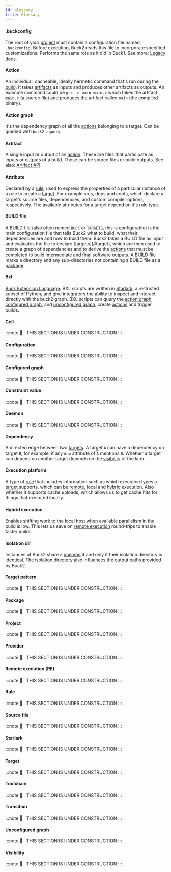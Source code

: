 ```yaml
---
id: glossary
title: Glossary
---
```


#### .buckconfig
The root of your [project](#project) must contain a configuration file named `.buckconfig`. Before executing, Buck2 reads this file to incorporate specified customizations. Performs the same role as it did in Buck1. See more: [Legacy docs](https://buck2.build/docs/legacy/files-and-directories/dot-buckconfig).

#### Action
An individual, cacheable, ideally hermetic command that's run during the [build](#build). It takes [artifacts](#artifact) as inputs and produces other artifacts as outputs. An example command could be `gcc -o main main.c` which takes the artifact `main.c` (a source file) and produces the artifact called `main` (the compiled binary).

#### Action graph
It's the dependency graph of all the [actions](#action) belonging to a target. Can be queried with `buck2 aquery`.

#### Artifact
A single input or output of an [action](#action). These are files that participate as inputs or outputs of a build. These can be source files or build outputs. See also: [Artifact API](https://buck2.build/docs/generated/native/Artifact/).

#### Attribute

Declared by a [rule](#rule), used to express the properties of a particular instance of a rule to create a [target](#target). For example srcs, deps and copts, which declare a target's source files, dependencies, and custom compiler options, respectively. The available attributes for a target depend on it's rule type.

#### BUILD file

A BUILD file (also often named `BUCK` or `TARGETS`, this is configurable) is the main configuration file that tells Buck2 what to build, what their dependencies are and how to build them. Buck2 takes a BUILD file as input and evaluates the file to declare [targets][#target], which are then used to create a graph of dependencies and to derive the [actions](#action) that must be completed to build intermediate and final software outputs. A BUILD file marks a directory and any sub-directories not containing a BUILD file as a [package](#package).


#### Bxl

[Buck Extension Language](https://buck2.build/docs/developers/bxl). BXL scripts are written in [Starlark](https://github.com/bazelbuild/starlark), a restricted subset of Python, and give integrators the ability to inspect and interact directly with the buck2 graph. BXL scripts can query the [action graph](#action-graph), [configured graph](#configured-graph), and [unconfigured graph](#unconfigured-graph), create [actions](#actions) and trigger builds.

#### Cell
:::note
🚧   THIS SECTION IS UNDER CONSTRUCTION
:::
#### Configuration
:::note
🚧   THIS SECTION IS UNDER CONSTRUCTION
:::
#### Configured graph
:::note
🚧   THIS SECTION IS UNDER CONSTRUCTION
:::
#### Constraint value
:::note
🚧   THIS SECTION IS UNDER CONSTRUCTION
:::
#### Daemon
:::note
🚧   THIS SECTION IS UNDER CONSTRUCTION
:::
#### Dependency

A directed edge between two [targets](#target). A target `A` can have a dependency on target `B`, for example, if any `dep` attribute of `A` mentions `B`. Whether a target can depend on another target depends on the [visibility](#visibility) of the later.

#### Execution platform

A type of [rule](#rule) that includes information such as which execution types a [target](#target) supports, which can be [remote](#remote-execution-re), local and [hybrid](#hybrid-execution) execution. Also whether it supports cache uploads, which allows us to get cache hits for things that executed locally.

#### Hybrid execution

Enables shifting work to the local host when available parallelism in the build is low. This lets us save on [remote execution](#remote-execution-re) round-trips to enable faster builds.

#### Isolation dir

Instances of Buck2 share a [daemon](#daemon) if and only if their isolation directory is identical. The isolation directory also influences the output paths provided by Buck2.

#### Target pattern
:::note
🚧   THIS SECTION IS UNDER CONSTRUCTION
:::
#### Package
:::note
🚧   THIS SECTION IS UNDER CONSTRUCTION
:::
#### Project
:::note
🚧   THIS SECTION IS UNDER CONSTRUCTION
:::
#### Provider
:::note
🚧   THIS SECTION IS UNDER CONSTRUCTION
:::
#### Remote execution (RE)
:::note
🚧   THIS SECTION IS UNDER CONSTRUCTION
:::
#### Rule
:::note
🚧   THIS SECTION IS UNDER CONSTRUCTION
:::
#### Source file
:::note
🚧   THIS SECTION IS UNDER CONSTRUCTION
:::
#### Starlark
:::note
🚧   THIS SECTION IS UNDER CONSTRUCTION
:::
#### Target
:::note
🚧   THIS SECTION IS UNDER CONSTRUCTION
:::
#### Toolchain
:::note
🚧   THIS SECTION IS UNDER CONSTRUCTION
:::
#### Transition
:::note
🚧   THIS SECTION IS UNDER CONSTRUCTION
:::
#### Unconfigured graph
:::note
🚧   THIS SECTION IS UNDER CONSTRUCTION
:::
#### Visibility
:::note
🚧   THIS SECTION IS UNDER CONSTRUCTION
:::

